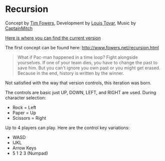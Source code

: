 # Recursion
Concept by [Tim Fowers](http://www.fowers.net/), Development by [Louis Tovar](http://www.gltovar.com/), Music by [CaptainMitch](http://www.newgrounds.com/audio/listen/592660)

[Here is where you can find the current version](https://github.com/gltovar/recursion/tree/master/source/export/flash/bin)

The first concept can be found here: http://www.fowers.net/recursion.html
>What if Pac-man happened in a time loop?    Fight alongside yourselves. If one of your team dies, you have to change the past to save him. But you can't ignore you own past or you might get erased. Because in the end, history is written by the winner.

Not satisfied with the way that version controls, this iteration was born.

The controls are basic just UP, DOWN, LEFT, and RIGHT are used. During character selection:
* Rock = Left
* Paper = Up
* Scissors = Right

Up to 4 players can play. Here are the control key variations:
* WASD
* IJKL 
* Arrow Keys
* 5 1 2 3 (Numpad)


